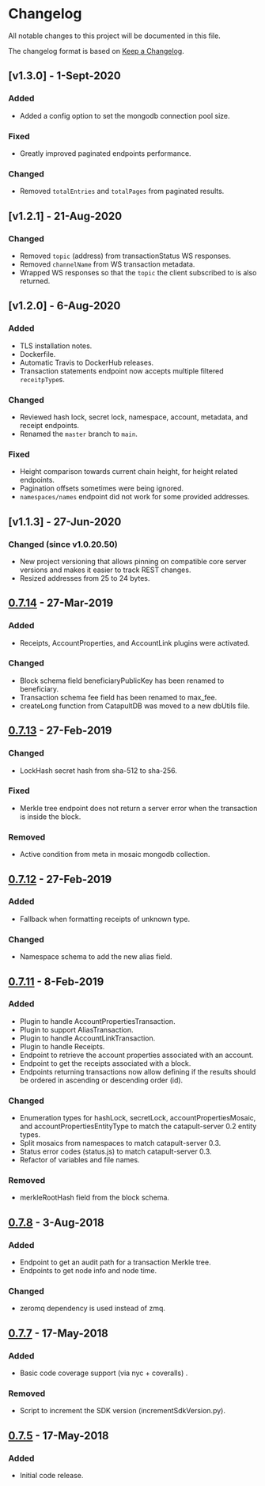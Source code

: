 # Changelog
All notable changes to this project will be documented in this file.

The changelog format is based on [Keep a Changelog](https://keepachangelog.com/en/1.0.0/).

## [v1.3.0] - 1-Sept-2020
### Added
- Added a config option to set the mongodb connection pool size.

### Fixed
- Greatly improved paginated endpoints performance.

### Changed
- Removed `totalEntries` and `totalPages` from paginated results.

## [v1.2.1] - 21-Aug-2020
### Changed
- Removed `topic` (address) from transactionStatus WS responses.
- Removed `channelName` from WS transaction metadata.
- Wrapped WS responses so that the `topic` the client subscribed to is also returned.

## [v1.2.0] - 6-Aug-2020
### Added
- TLS installation notes.
- Dockerfile.
- Automatic Travis to DockerHub releases.
- Transaction statements endpoint now accepts multiple filtered `receitpType`s.

### Changed
- Reviewed hash lock, secret lock, namespace, account, metadata, and receipt endpoints.
- Renamed the `master` branch to `main`.

### Fixed
- Height comparison towards current chain height, for height related endpoints.
- Pagination offsets sometimes were being ignored.
- `namespaces/names` endpoint did not work for some provided addresses.

## [v1.1.3] - 27-Jun-2020
### Changed (since v1.0.20.50)
- New project versioning that allows pinning on compatible core server versions and makes it easier to track REST changes.
- Resized addresses from 25 to 24 bytes.

## [0.7.14] - 27-Mar-2019
### Added
-  Receipts, AccountProperties, and AccountLink plugins were activated.

### Changed 
-  Block schema field beneficiaryPublicKey has been renamed to beneficiary.
-  Transaction schema fee field has been renamed to max_fee.
-  createLong function from CatapultDB was moved to a new dbUtils file.

## [0.7.13] - 27-Feb-2019
### Changed
- LockHash secret hash from sha-512 to sha-256.

### Fixed
- Merkle tree endpoint does not return a server error when the transaction is inside the block.

### Removed
- Active condition from meta in mosaic mongodb collection.

## [0.7.12] - 27-Feb-2019

### Added
- Fallback when formatting receipts of unknown type.

### Changed
-  Namespace schema to add the new alias field.

## [0.7.11] - 8-Feb-2019
### Added
- Plugin to handle AccountPropertiesTransaction.
- Plugin to support AliasTransaction.
- Plugin to handle AccountLinkTransaction.
- Plugin to handle Receipts.
- Endpoint to retrieve the account properties associated with an account.
- Endpoint to get the receipts associated with a block.
- Endpoints returning transactions now allow defining if the results should be ordered in ascending or descending order (id).

### Changed
- Enumeration types for hashLock, secretLock, accountPropertiesMosaic, and accountPropertiesEntityType to match the catapult-server 0.2 entity types.
- Split mosaics from namespaces to match catapult-server 0.3.
- Status error codes  (status.js) to match catapult-server 0.3.
- Refactor of variables and file names.

### Removed
-  merkleRootHash field from the block schema.

## [0.7.8] - 3-Aug-2018
### Added
- Endpoint to get an audit path for a transaction Merkle tree.
- Endpoints to get node info and node time.

### Changed
- zeromq dependency is used instead of zmq.

## [0.7.7] - 17-May-2018
### Added
- Basic code coverage support (via nyc + coveralls) .

### Removed
- Script to increment the SDK version (incrementSdkVersion.py).

## [0.7.5] - 17-May-2018
### Added
- Initial code release.

[0.7.14]: https://github.com/nemtech/catapult-rest/compare/v0.7.13...v0.7.14
[0.7.13]: https://github.com/nemtech/catapult-rest/compare/v0.7.12...v0.7.13
[0.7.12]: https://github.com/nemtech/catapult-rest/compare/v0.7.11...v0.7.12
[0.7.11]: https://github.com/nemtech/catapult-rest/compare/v0.7.8...v0.7.11
[0.7.8]: https://github.com/nemtech/catapult-rest/compare/v0.7.7...v0.7.8
[0.7.7]: https://github.com/nemtech/catapult-rest/compare/v0.7.5...v0.7.7
[0.7.5]: https://github.com/nemtech/catapult-rest/releases/tag/v0.7.5
